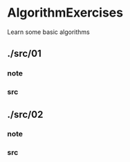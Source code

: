 # AlgorithmExercises
Learn some basic algorithms

## ./src/01
### note
### src

## ./src/02
### note
### src
